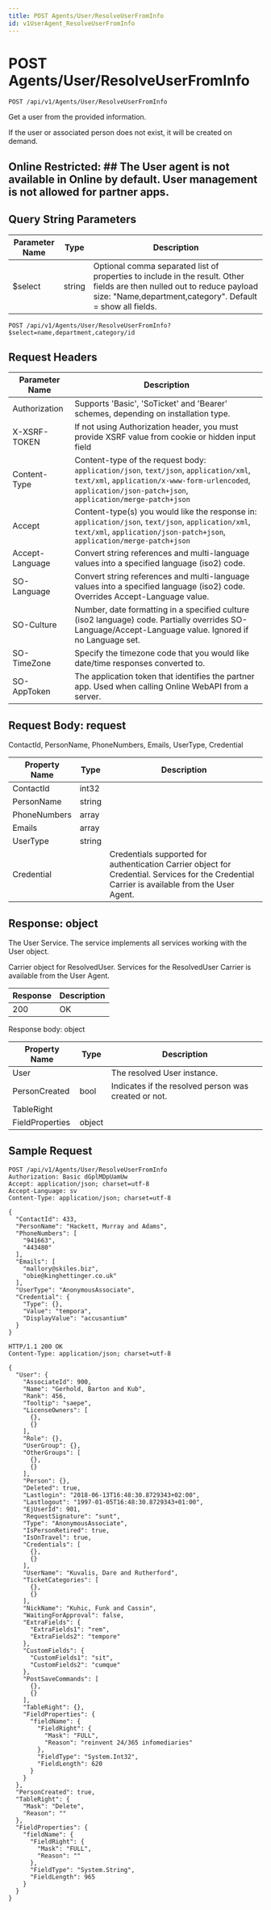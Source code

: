 ```yaml
---
title: POST Agents/User/ResolveUserFromInfo
id: v1UserAgent_ResolveUserFromInfo
---
```


# POST Agents/User/ResolveUserFromInfo

```http
POST /api/v1/Agents/User/ResolveUserFromInfo
```

Get a user from the provided information.

If the user or associated person does not exist, it will be created on demand.


## Online Restricted: ## The User agent is not available in Online by default. User management is not allowed for partner apps.





## Query String Parameters

| Parameter Name | Type |  Description |
|----------------|------|--------------|
| $select | string |  Optional comma separated list of properties to include in the result. Other fields are then nulled out to reduce payload size: "Name,department,category". Default = show all fields. |

```http
POST /api/v1/Agents/User/ResolveUserFromInfo?$select=name,department,category/id
```


## Request Headers

| Parameter Name | Description |
|----------------|-------------|
| Authorization  | Supports 'Basic', 'SoTicket' and 'Bearer' schemes, depending on installation type. |
| X-XSRF-TOKEN   | If not using Authorization header, you must provide XSRF value from cookie or hidden input field |
| Content-Type | Content-type of the request body: `application/json`, `text/json`, `application/xml`, `text/xml`, `application/x-www-form-urlencoded`, `application/json-patch+json`, `application/merge-patch+json` |
| Accept         | Content-type(s) you would like the response in: `application/json`, `text/json`, `application/xml`, `text/xml`, `application/json-patch+json`, `application/merge-patch+json` |
| Accept-Language | Convert string references and multi-language values into a specified language (iso2) code. |
| SO-Language | Convert string references and multi-language values into a specified language (iso2) code. Overrides Accept-Language value. |
| SO-Culture | Number, date formatting in a specified culture (iso2 language) code. Partially overrides SO-Language/Accept-Language value. Ignored if no Language set. |
| SO-TimeZone | Specify the timezone code that you would like date/time responses converted to. |
| SO-AppToken | The application token that identifies the partner app. Used when calling Online WebAPI from a server. |

## Request Body: request  

ContactId, PersonName, PhoneNumbers, Emails, UserType, Credential 

| Property Name | Type |  Description |
|----------------|------|--------------|
| ContactId | int32 |  |
| PersonName | string |  |
| PhoneNumbers | array |  |
| Emails | array |  |
| UserType | string |  |
| Credential |  | Credentials supported for authentication <para /> Carrier object for Credential. Services for the Credential Carrier is available from the <see cref="T:SuperOffice.CRM.Services.IUserAgent">User Agent</see>. |


## Response: object

The User Service. The service implements all services working with the User object.



Carrier object for ResolvedUser.
Services for the ResolvedUser Carrier is available from the <see cref="T:SuperOffice.CRM.Services.IUserAgent">User Agent</see>.

| Response | Description |
|----------------|-------------|
| 200 | OK |

Response body: object

| Property Name | Type |  Description |
|----------------|------|--------------|
| User |  | The resolved User instance. |
| PersonCreated | bool | Indicates if the resolved person was created or not. |
| TableRight |  |  |
| FieldProperties | object |  |

## Sample Request

```http!
POST /api/v1/Agents/User/ResolveUserFromInfo
Authorization: Basic dGplMDpUamUw
Accept: application/json; charset=utf-8
Accept-Language: sv
Content-Type: application/json; charset=utf-8

{
  "ContactId": 433,
  "PersonName": "Hackett, Murray and Adams",
  "PhoneNumbers": [
    "941663",
    "443480"
  ],
  "Emails": [
    "mallory@skiles.biz",
    "obie@kinghettinger.co.uk"
  ],
  "UserType": "AnonymousAssociate",
  "Credential": {
    "Type": {},
    "Value": "tempora",
    "DisplayValue": "accusantium"
  }
}
```

```http_
HTTP/1.1 200 OK
Content-Type: application/json; charset=utf-8

{
  "User": {
    "AssociateId": 900,
    "Name": "Gerhold, Barton and Kub",
    "Rank": 456,
    "Tooltip": "saepe",
    "LicenseOwners": [
      {},
      {}
    ],
    "Role": {},
    "UserGroup": {},
    "OtherGroups": [
      {},
      {}
    ],
    "Person": {},
    "Deleted": true,
    "Lastlogin": "2018-06-13T16:48:30.8729343+02:00",
    "Lastlogout": "1997-01-05T16:48:30.8729343+01:00",
    "EjUserId": 901,
    "RequestSignature": "sunt",
    "Type": "AnonymousAssociate",
    "IsPersonRetired": true,
    "IsOnTravel": true,
    "Credentials": [
      {},
      {}
    ],
    "UserName": "Kuvalis, Dare and Rutherford",
    "TicketCategories": [
      {},
      {}
    ],
    "NickName": "Kuhic, Funk and Cassin",
    "WaitingForApproval": false,
    "ExtraFields": {
      "ExtraFields1": "rem",
      "ExtraFields2": "tempore"
    },
    "CustomFields": {
      "CustomFields1": "sit",
      "CustomFields2": "cumque"
    },
    "PostSaveCommands": [
      {},
      {}
    ],
    "TableRight": {},
    "FieldProperties": {
      "fieldName": {
        "FieldRight": {
          "Mask": "FULL",
          "Reason": "reinvent 24/365 infomediaries"
        },
        "FieldType": "System.Int32",
        "FieldLength": 620
      }
    }
  },
  "PersonCreated": true,
  "TableRight": {
    "Mask": "Delete",
    "Reason": ""
  },
  "FieldProperties": {
    "fieldName": {
      "FieldRight": {
        "Mask": "FULL",
        "Reason": ""
      },
      "FieldType": "System.String",
      "FieldLength": 965
    }
  }
}
```